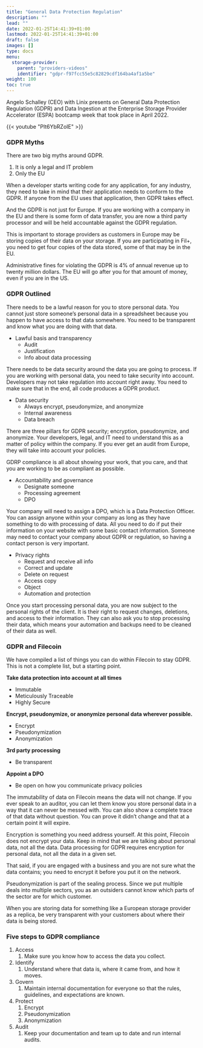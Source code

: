 ```yaml
---
title: "General Data Protection Regulation"
description: ""
lead: ""
date: 2022-01-25T14:41:39+01:00
lastmod: 2022-01-25T14:41:39+01:00
draft: false
images: []
type: docs
menu:
  storage-provider:
    parent: "providers-videos"
    identifier: "gdpr-f97fcc55e5c82829cdf164ba4af1a5be"
weight: 100
toc: true
---
```


Angelo Schalley (CEO) with Linix presents on General Data Protection Regulation (GDPR) and Data Ingestion at the Enterprise Storage Provider Accelerator (ESPA) bootcamp week that took place in April 2022.

{{< youtube "Plt6YbRZoIE" >}}

### GDPR Myths

There are two big myths around GDPR. 

1. It is only a legal and IT problem
2. Only the EU

When a developer starts writing code for any application, for any industry, they need to take in mind that their application needs to conform to the GDPR. If anyone from the EU uses that application, then GDPR takes effect. 

And the GDPR is not just for Europe. If you are working with a company in the EU and there is some form of data transfer, you are now a third party processor and will be held accountable against the GDPR regulation. 

This is important to storage providers as customers in Europe may be storing copies of their data on your storage. If you are participating in Fil+, you need to get four copies of the data stored, some of that may be in the EU. 

Administrative fines for violating the GDPR is 4% of annual revenue up to twenty million dollars. The EU will go after you for that amount of money, even if you are in the US.

### GDPR Outlined

There needs to be a lawful reason for you to store personal data. You cannot just store someone’s personal data in a spreadsheet because you happen to have access to that data somewhere. You need to be transparent and know what you are doing with that data. 

- Lawful basis and transparency
    - Audit
    - Justification
    - Info about data processing

There needs to be data security around the data you are going to process. If you are working with personal data, you need to take security into account. Developers may not take regulation into account right away. You need to make sure that in the end, all code produces a GDPR product. 

- Data security
    - Always encrypt, pseudonymize, and anonymize
    - Internal awareness
    - Data breach

There are three pillars for GDPR security; encryption, pseudonymize, and anonymize. Your developers, legal, and IT need to understand this as a matter of policy within the company. If you ever get an audit from Europe, they will take into account your policies. 

GDRP compliance is all about showing your work, that you care, and that you are working to be as compliant as possible. 

- Accountability and governance
    - Designate someone
    - Processing agreement
    - DPO

Your company will need to assign a DPO, which is a Data Protection Officer. You can assign anyone within your company as long as they have something to do with processing of data. All you need to do if put their information on your website with some basic contact information. Someone may need to contact your company about GDPR or regulation, so having a contact person is very important. 

- Privacy rights
    - Request and receive all info
    - Correct and update
    - Delete on request
    - Access copy
    - Object
    - Automation and protection

Once you start processing personal data, you are now subject to the personal rights of the client. It is their right to request changes, deletions, and access to their information. They can also ask you to stop processing their data, which means your automation and backups need to be cleaned of their data as well. 

### GDPR and Filecoin

We have compiled a list of things you can do within Filecoin to stay GDPR. This is not a complete list, but a starting point. 

**Take data protection into account at all times**

- Immutable
- Meticulously Traceable
- Highly Secure

**Encrypt, pseudonymize, or anonymize personal data wherever possible.**

- Encrypt
- Pseudonymization
- Anonymization

**3rd party processing**

- Be transparent

**Appoint a DPO**

- Be open on how you communicate privacy policies

The immutability of data on Filecoin means the data will not change. If you ever speak to an auditor, you can let them know you store personal data in a way that it can never be messed with. You can also show a complete trace of that data without question. You can prove it didn’t change and that at a certain point it will expire. 

Encryption is something you need address yourself. At this point, Filecoin does not encrypt your data. Keep in mind that we are talking about personal data, not all the data. Data processing for GDPR requires encryption for personal data, not all the data in a given set. 

That said, if you are engaged with a business and you are not sure what the data contains; you need to encrypt it before you put it on the network. 

Pseudonymization is part of the sealing process. Since we put multiple deals into multiple sectors, you as an outsiders cannot know which parts of the sector are for which customer. 

When you are storing data for something like a European storage provider as a replica, be very transparent with your customers about where their data is being stored. 

### Five steps to GDPR compliance

1. Access
    1. Make sure you know how to access the data you collect.
2. Identify
    1. Understand where that data is, where it came from, and how it moves. 
3. Govern
    1. Maintain internal documentation for everyone so that the rules, guidelines, and expectations are known.
4. Protect
    1. Encrypt
    2. Pseudonymization
    3. Anonymization
5. Audit
    1. Keep your documentation and team up to date and run internal audits.
